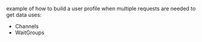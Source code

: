 example of how to build a user profile when multiple requests are needed to get data
uses:
- Channels
- WaitGroups